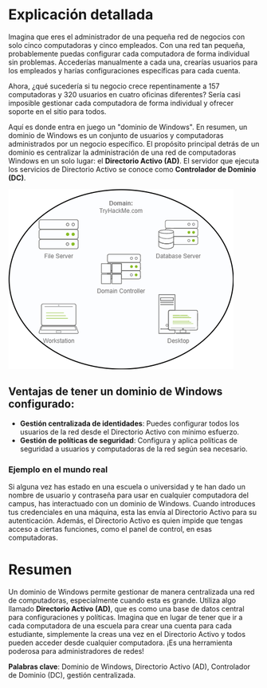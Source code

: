 # Explicación detallada

Imagina que eres el administrador de una pequeña red de negocios con solo cinco computadoras y cinco empleados. Con una red tan pequeña, probablemente puedas configurar cada computadora de forma individual sin problemas. Accederías manualmente a cada una, crearías usuarios para los empleados y harías configuraciones específicas para cada cuenta.

Ahora, ¿qué sucedería si tu negocio crece repentinamente a 157 computadoras y 320 usuarios en cuatro oficinas diferentes? Sería casi imposible gestionar cada computadora de forma individual y ofrecer soporte en el sitio para todos.

Aquí es donde entra en juego un "dominio de Windows". En resumen, un dominio de Windows es un conjunto de usuarios y computadoras administrados por un negocio específico. El propósito principal detrás de un dominio es centralizar la administración de una red de computadoras Windows en un solo lugar: el **Directorio Activo (AD)**. El servidor que ejecuta los servicios de Directorio Activo se conoce como **Controlador de Dominio (DC)**.

![Descripción o texto alternativo](/images/domain_controller.png)

## Ventajas de tener un dominio de Windows configurado:

- **Gestión centralizada de identidades**: Puedes configurar todos los usuarios de la red desde el Directorio Activo con mínimo esfuerzo.
- **Gestión de políticas de seguridad**: Configura y aplica políticas de seguridad a usuarios y computadoras de la red según sea necesario.

### Ejemplo en el mundo real

Si alguna vez has estado en una escuela o universidad y te han dado un nombre de usuario y contraseña para usar en cualquier computadora del campus, has interactuado con un dominio de Windows. Cuando introduces tus credenciales en una máquina, esta las envía al Directorio Activo para su autenticación. Además, el Directorio Activo es quien impide que tengas acceso a ciertas funciones, como el panel de control, en esas computadoras.

# Resumen

Un dominio de Windows permite gestionar de manera centralizada una red de computadoras, especialmente cuando esta es grande. Utiliza algo llamado **Directorio Activo (AD)**, que es como una base de datos central para configuraciones y políticas. Imagina que en lugar de tener que ir a cada computadora de una escuela para crear una cuenta para cada estudiante, simplemente la creas una vez en el Directorio Activo y todos pueden acceder desde cualquier computadora. ¡Es una herramienta poderosa para administradores de redes!

**Palabras clave**: Dominio de Windows, Directorio Activo (AD), Controlador de Dominio (DC), gestión centralizada.
